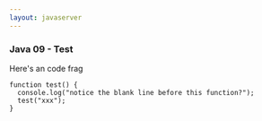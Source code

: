 ```yaml
---
layout: javaserver
---
```


### Java 09 - Test

Here's an code frag

    function test() {
      console.log("notice the blank line before this function?");
      test("xxx");
    }



